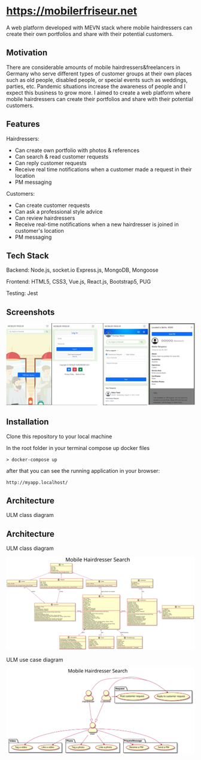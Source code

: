 # https://mobilerfriseur.net

A web platform developed with MEVN stack where mobile hairdressers can create their own portfolios and share with their potential customers.

## Motivation

There are considerable amounts of mobile hairdressers&freelancers in Germany who serve different types of customer groups at their own places such as old people, disabled people, or special events such as weddings, parties, etc. Pandemic situations increase the awareness of people and I expect this business to grow more. I aimed to create a web platform where mobile hairdressers can create their portfolios and share with their potential customers.

## Features

Hairdressers:

- Can create own portfolio with photos & references
- Can search & read customer requests
- Can reply customer requests
- Receive real time notifications when a customer made a request in their location
- PM messaging

Customers:

- Can create customer requests
- Can ask a professional style advice
- Can review hairdressers
- Receive real-time notifications when a new hairdresser is joined in customer's location
- PM messaging

## Tech Stack

Backend:
Node.js,
socket.io
Express.js,
MongoDB,
Mongoose

Frontend: HTML5, CSS3, Vue.js, React.js, Bootstrap5, PUG

Testing: Jest

## Screenshots

![Application image](https://github.com/serhatci/mobile-hairdresser/blob/main/backend/dev-data/screenshots/screenshots.jpg)

## Installation

Clone this repository to your local machine

In the root folder in your terminal compose up docker files

```
> docker-compose up
```

after that you can see the running application in your browser:

```
http://myapp.localhost/

```

## Architecture

ULM class diagram

## Architecture

ULM class diagram

![Application image](https://github.com/serhatci/mobile-hairdresser/blob/main/backend/architecture/class-diagram/class-diagram.svg)

ULM use case diagram

![Application image](https://github.com/serhatci/mobile-hairdresser/blob/main/backend/architecture/use-case-diagram/use-case.svg)
